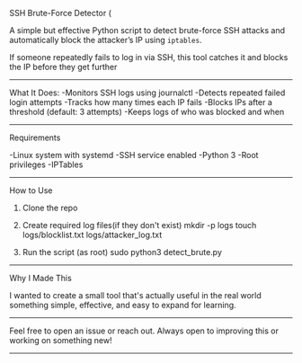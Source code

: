  SSH Brute-Force Detector (

A simple but effective Python script to detect brute-force SSH attacks and automatically block the attacker’s IP using `iptables`.

If someone repeatedly fails to log in via SSH, this tool catches it and blocks the IP before they get further 

---

What It Does:
 -Monitors SSH logs using journalctl 
 -Detects repeated failed login attempts
 -Tracks how many times each IP fails
 -Blocks IPs after a threshold (default: 3 attempts)
 -Keeps logs of who was blocked and when

---

 Requirements

 -Linux system with systemd
 -SSH service enabled
 -Python 3
 -Root privileges
 -IPTables

---

 How to Use

1. Clone the repo

2. Create required log files(if they don't exist)
 mkdir -p logs
 touch logs/blocklist.txt logs/attacker_log.txt


3. Run the script (as root)
sudo python3 detect_brute.py
   

---

 Why I Made This

 I wanted to create a small tool that's actually useful in the real world something simple, effective, and easy to expand for learning.

---

Feel free to open an issue or reach out. Always open to improving this or working on something new!

---

